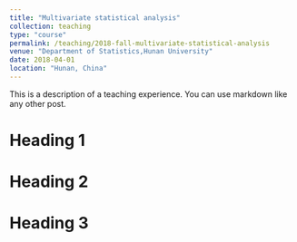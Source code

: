 ```yaml
---
title: "Multivariate statistical analysis"
collection: teaching
type: "course"
permalink: /teaching/2018-fall-multivariate-statistical-analysis
venue: "Department of Statistics,Hunan University"
date: 2018-04-01
location: "Hunan, China"
---
```


This is a description of a teaching experience. You can use markdown like any other post.

Heading 1
======

Heading 2
======

Heading 3
======
